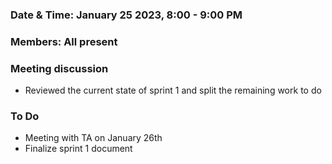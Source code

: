 ### Date & Time: January 25 2023, 8:00 - 9:00 PM
### Members: All present

### Meeting discussion
* Reviewed the current state of sprint 1 and split the remaining work to do

### To Do
* Meeting with TA on January 26th
* Finalize sprint 1 document

